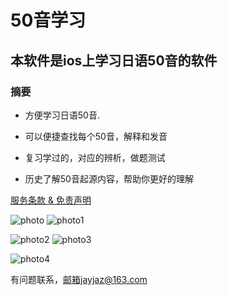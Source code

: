 # 50音学习

## 本软件是ios上学习日语50音的软件

### 摘要

* 方便学习日语50音.

* 可以便捷查找每个50音，解释和发音

* 复习学过的，对应的辨析，做题测试

* 历史了解50音起源内容，帮助你更好的理解

[服务条款 & 免责声明](https://github.com/jazjay-stack/50-/blob/master/%E6%9C%8D%E5%8A%A1%E6%9D%A1%E6%AC%BE.md)

![photo](https://upload-images.jianshu.io/upload_images/20720473-f8c2794e0184a16b.png)   ![photo1](https://upload-images.jianshu.io/upload_images/20720473-56ae96581d6a2433.png)

![photo2](https://upload-images.jianshu.io/upload_images/20720473-2f733ec51a64922f.png)    ![photo3](https://upload-images.jianshu.io/upload_images/20720473-c7990f46be64a242.png)

![photo4](https://upload-images.jianshu.io/upload_images/20720473-93fd42560f46c23b.png)


有问题联系，邮箱jayjaz@163.com
